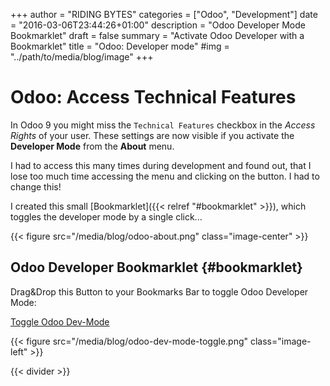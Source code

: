 +++
author = "RIDING BYTES"
categories = ["Odoo", "Development"]
date = "2016-03-06T23:44:26+01:00"
description = "Odoo Developer Mode Bookmarklet"
draft = false
summary = "Activate Odoo Developer with a Bookmarklet"
title = "Odoo: Developer mode"
#img = "../path/to/media/blog/image"
+++

# Odoo: Access Technical Features

In Odoo 9 you might miss the `Technical Features` checkbox in the *Access
Rights* of your user. These settings are now visible if you activate the
**Developer Mode** from the **About** menu.

I had to access this many times during development and found out, that I lose
too much time accessing the menu and clicking on the button. I had to change
this!

I created this small [Bookmarklet]({{< relref "#bookmarklet" >}}),
which toggles the developer mode by a single click...

{{< figure src="/media/blog/odoo-about.png" class="image-center" >}}



## Odoo Developer Bookmarklet {#bookmarklet}


Drag&Drop this Button to your Bookmarks Bar to toggle Odoo Developer Mode:

<a class="btn btn-success" href="javascript:(function(){
  var url=location.href.split(location.hash)[0];
  if(!url.endsWith('?debug')){
    location.href=url+'?debug'+location.hash;
  }else{
    if (confirm('Already in developer Mode. Do you want to Leave?')){
      url=url.split('?debug')[0];
      location.href=url+location.hash;
    }
  }})()">
  Toggle Odoo Dev-Mode
</a>

{{< figure src="/media/blog/odoo-dev-mode-toggle.png" class="image-left" >}}

{{< divider >}}
